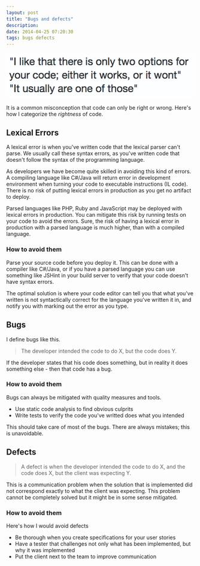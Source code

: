 ```yaml
---
layout: post
title: "Bugs and defects"
description: 
date: 2014-04-25 07:20:30
tags: bugs defects
---
```


![I like that there is only two options for your code; either it works or it wont. it usually are one of those](/assets/posts/2014-04-25-bugs-and-defects/bugs_and_defects.png)

It is a common misconception that code can only be right or wrong. Here's how I categorize the _rightness_ of code.

Lexical Errors
--------------
A lexical error is when you've written code that the lexical parser can't parse. We usually call these syntax errors, as you've written code that doesn't follow the syntax of the programming language.

As developers we have become quite skilled in avoiding this kind of errors. A compiling language like C#/Java will return error in development environment when turning your code to executable instructions (IL code). There is no risk of putting lexical errors in production as you get no artifact to deploy.

Parsed languages like PHP, Ruby and JavaScript may be deployed with lexical errors in production. You can mitigate this risk by running tests on your code to avoid the errors. Sure, the risk of having a lexical error in production with a parsed language is much higher, than with a compiled language.

### How to avoid them
Parse your source code before you deploy it. This can be done with a compiler like C#/Java, or if you have a parsed language you can use something like JSHint in your build server to verify that your code doesn't have syntax errors.

The optimal solution is where your code editor can tell you that what you've written is not syntactically correct for the language you've written it in, and notify you with marking out the error as you type.

Bugs
----
I define bugs like this.

> The developer intended the code to do X, but the code does Y.

If the developer states that his code does something, but in reality it does something else - then that code has a bug.

### How to avoid them
Bugs can always be mitigated with quality measures and tools.

* Use static code analysis to find obvious culprits
* Write tests to verify the code you've writted does what you intended

This should take care of most of the bugs. There are always mistakes; this is unavoidable.

Defects
-------
> A defect is when the developer intended the code to do X, and the code does X, but the client was expecting Y.

This is a communication problem when the solution that is implemented did not correspond exactly to what the client was expecting. This problem cannot be completely solved but it might be in some sense mitigated.

### How to avoid them
Here's how I would avoid defects

* Be thorough when you create specifications for your user stories
* Have a tester that challenges not only what has been implemented, but why it was implemented
* Put the client next to the team to improve communication
